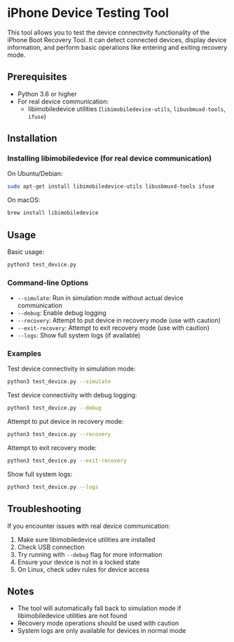 # iPhone Device Testing Tool

This tool allows you to test the device connectivity functionality of the iPhone Boot Recovery Tool. It can detect connected devices, display device information, and perform basic operations like entering and exiting recovery mode.

## Prerequisites

- Python 3.6 or higher
- For real device communication:
  - libimobiledevice utilities (`libimobiledevice-utils`, `libusbmuxd-tools`, `ifuse`)

## Installation

### Installing libimobiledevice (for real device communication)

On Ubuntu/Debian:
```bash
sudo apt-get install libimobiledevice-utils libusbmuxd-tools ifuse
```

On macOS:
```bash
brew install libimobiledevice
```

## Usage

Basic usage:
```bash
python3 test_device.py
```

### Command-line Options

- `--simulate`: Run in simulation mode without actual device communication
- `--debug`: Enable debug logging
- `--recovery`: Attempt to put device in recovery mode (use with caution)
- `--exit-recovery`: Attempt to exit recovery mode (use with caution)
- `--logs`: Show full system logs (if available)

### Examples

Test device connectivity in simulation mode:
```bash
python3 test_device.py --simulate
```

Test device connectivity with debug logging:
```bash
python3 test_device.py --debug
```

Attempt to put device in recovery mode:
```bash
python3 test_device.py --recovery
```

Attempt to exit recovery mode:
```bash
python3 test_device.py --exit-recovery
```

Show full system logs:
```bash
python3 test_device.py --logs
```

## Troubleshooting

If you encounter issues with real device communication:

1. Make sure libimobiledevice utilities are installed
2. Check USB connection
3. Try running with `--debug` flag for more information
4. Ensure your device is not in a locked state
5. On Linux, check udev rules for device access

## Notes

- The tool will automatically fall back to simulation mode if libimobiledevice utilities are not found
- Recovery mode operations should be used with caution
- System logs are only available for devices in normal mode
